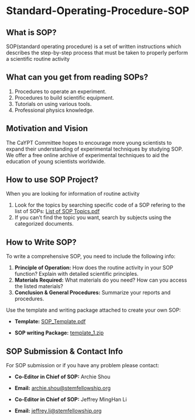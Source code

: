 # Standard-Operating-Procedure-SOP
## What is SOP?
  SOP(standard operating procedure) is a set of written instructions which describes the step-by-step process that must be taken to properly perform a scientific routine activity
  
## What can you get from reading SOPs?
  1. Procedures to operate an experiment.
  2. Procedures to build scientific equipment.
  3. Tutorials on using various tools.
  4. Professional physics knowledge.

## Motivation and Vision
  The CaYPT Committee hopes to encourage more young scientists to expand their understanding of experimental techniques by studying SOP. We offer a free online archive of experimental techniques to aid the education of young scientists worldwide.

## How to use SOP Project?
  When you are looking for information of routine activity
  1. Look for the topics by searching specific code of a SOP refering to the list of SOPs: [List of SOP Topics.pdf](https://github.com/CAYPTSOP/Standard-Operating-Procedure-SOP-/files/9947062/List.of.SOP.Topics.pdf)
  2. If you can't find the topic you want, search by subjects using the categorized documents.
  
## How to Write SOP?
  To write a comprehensive SOP, you need to include the following info:
1. **Principle of Operation:** How does the routine activity in your SOP function? Explain with detailed scientific principles.
2. **Materials Required:** What materials do you need? How can you access the listed materials?
3. **Conclusion & General Procedures:** Summarize your reports and procedures.

Use the template and writing package attached to create your own SOP:

 * **Template:** [SOP_Template.pdf](https://github.com/CAYPTSOP/Standard-Operating-Procedure-SOP-/files/9610228/SOP_Template.pdf)

 * **SOP writing Package:** [template_1.zip](https://github.com/CAYPTSOP/Standard-Operating-Procedure-SOP-/files/9610240/template_1.zip)
 
 ## SOP Submission & Contact Info
For SOP submission or if you have any problem please contact:

* **Co-Editor in Chief of SOP:** Archie Shou

* **Email:** archie.shou@stemfellowship.org

* **Co-Editor in Chief of SOP:** Jeffrey MingHan Li

* **Email:** jeffrey.li@stemfellowship.org


 
